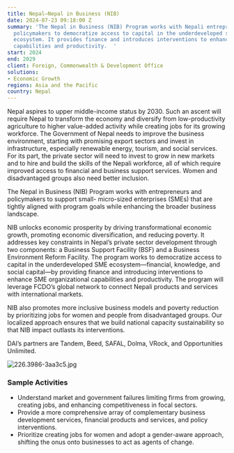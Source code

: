 ```yaml
---
title: Nepal—Nepal in Business (NIB)
date: 2024-07-23 09:18:00 Z
summary: 'The Nepal in Business (NIB) Program works with Nepali entrepreneurs and
  policymakers to democratize access to capital in the underdeveloped small and micro-enterprises
  ecosystem. It provides finance and introduces interventions to enhance SME organizational
  capabilities and productivity.  '
start: 2024
end: 2029
client: Foreign, Commonwealth & Development Office
solutions:
- Economic Growth
regions: Asia and the Pacific
country: Nepal
---
```


Nepal aspires to upper middle-income status by 2030. Such an ascent will require Nepal to transform the economy and diversify from low-productivity agriculture to higher value-added activity while creating jobs for its growing workforce. The Government of Nepal needs to improve the business environment, starting with promising export sectors and invest in infrastructure, especially renewable energy, tourism, and social services. For its part, the private sector will need to invest to grow in new markets and to hire and build the skills of the Nepali workforce, all of which require improved access to financial and business support services. Women and disadvantaged groups also need better inclusion. 

The Nepal in Business (NIB) Program works with entrepreneurs and policymakers to support small- micro-sized enterprises (SMEs) that are tightly aligned with program goals while enhancing the broader business landscape.
 
NIB unlocks economic prosperity by driving transformational economic growth, promoting economic diversification, and reducing poverty. It addresses key constraints in Nepal’s private sector development through two components: a Business Support Facility (BSF) and a Business Environment Reform Facility. The program works to democratize access to capital in the underdeveloped SME ecosystem—financial, knowledge, and social capital—by providing finance and introducing interventions to enhance SME organizational capabilities and productivity. The program will leverage FCDO’s global network to connect Nepali products and services with international markets. 

NIB also promotes more inclusive business models and poverty reduction by prioritizing jobs for women and people from disadvantaged groups. Our localized approach ensures that we build national capacity sustainability so that NIB impact outlasts its interventions.
 
DAI’s partners are Tandem, Beed, SAFAL, Dolma, VRock, and Opportunities Unlimited. 

![226.3986-3aa3c5.jpg](/uploads/226.3986-3aa3c5.jpg)

### Sample Activities 

* Understand market and government failures limiting firms from growing, creating jobs, and enhancing competitiveness in focal sectors. 
* Provide a more comprehensive array of complementary business development services, financial products and services, and policy interventions. 
* Prioritize creating jobs for women and adopt a gender-aware approach, shifting the onus onto businesses to act as agents of change. 